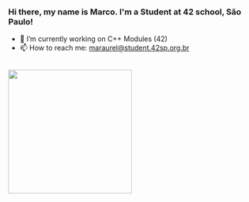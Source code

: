 ### Hi there, my name is Marco. I'm a Student at 42 school, São Paulo!

- 🔭 I’m currently working on C++ Modules (42)
- 📫 How to reach me: maraurel@student.42sp.org.br
##

<div>
  <a href="https://github.com/marco-kraemer">
  <img height="250em" src="https://github-readme-stats.vercel.app/api/top-langs/?username=marco-kraemer&langs_count=7&layout=compact&theme=dark"/>
</div>

##
